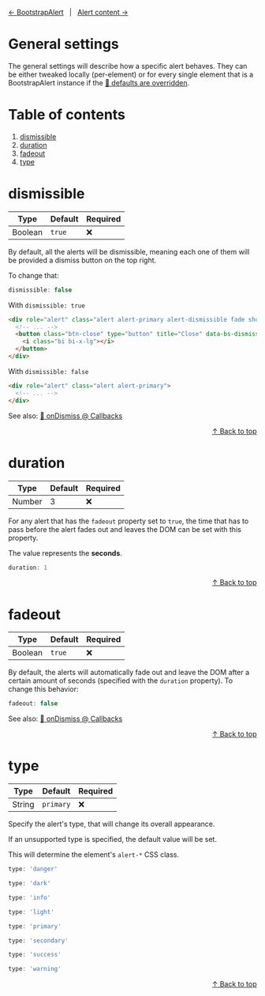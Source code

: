 [&#8592; BootstrapAlert](../../../) &nbsp; | &nbsp; [Alert content &#8594;](CONTENT.md)

# General settings

The general settings will describe how a specific alert behaves. They can be either tweaked locally (per-element) or for every single element that is a BootstrapAlert instance if the [:link: defaults are overridden](../../../#overriding-defaults).

# Table of contents

1. [dismissible](#dismissible)
2. [duration](#duration)
3. [fadeout](#fadeout)
4. [type](#type)

# dismissible

| Type    | Default | Required |
| ------- | ------- | -------- |
| Boolean | `true`  | :x:      |

By default, all the alerts will be dismissible, meaning each one of them will be provided a dismiss button on the top right.

To change that:

```js
dismissible: false
```

With `dismissible: true`

```html
<div role="alert" class="alert alert-primary alert-dismissible fade show">
  <!-- ... -->
  <button class="btn-close" type="button" title="Close" data-bs-dismiss="alert" aria-label="Close">
    <i class="bi bi-x-lg"></i>
  </button>
</div>
```

With `dismissible: false`

```html
<div role="alert" class="alert alert-primary">
  <!-- ... -->
</div>
```

See also: [:link: onDismiss @ Callbacks](CALLBACKS.md#ondismiss)

<div align="right"><a href="#general-settings">&#8593; Back to top</a></div>

# duration

| Type   | Default | Required |
| ------ | ------- | -------- |
| Number | 3       | :x:      |

For any alert that has the `fadeout` property set to `true`, the time that has to pass before the alert fades out and leaves the DOM can be set with this property.

The value represents the **seconds**.

```js
duration: 1
```

<div align="right"><a href="#general-settings">&#8593; Back to top</a></div>

# fadeout

| Type    | Default | Required |
| ------- | ------- | -------- |
| Boolean | `true`  | :x:      |

By default, the alerts will automatically fade out and leave the DOM after a certain amount of seconds (specified with the `duration` property). To change this behavior:

```js
fadeout: false
```

See also: [:link: onDismiss @ Callbacks](CALLBACKS.md#ondismiss)

<div align="right"><a href="#general-settings">&#8593; Back to top</a></div>

# type

| Type   | Default   | Required |
| ------ | --------- | -------- |
| String | `primary` | :x:      |

Specify the alert's type, that will change its overall appearance.

If an unsupported type is specified, the default value will be set.

This will determine the element's `alert-*` CSS class.

```js
type: 'danger'
```

```js
type: 'dark'
```

```js
type: 'info'
```

```js
type: 'light'
```

```js
type: 'primary'
```

```js
type: 'secondary'
```

```js
type: 'success'
```

```js
type: 'warning'
```

<div align="right"><a href="#general-settings">&#8593; Back to top</a></div>
